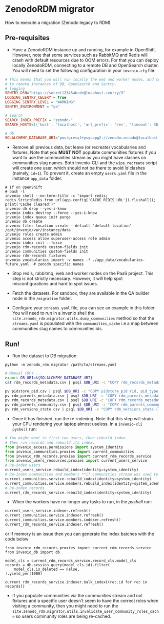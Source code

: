 # ZenodoRDM migrator

How to execute a migration (Zenodo legacy to RDM)

## Pre-requisites

- Have a ZenodoRDM instance up and running, for example in OpenShift. However,
  note that some services such as RabbitMQ and Redis will crash with default
  resources due to OOM errors. For that you can deploy locally ZenodoRDM,
  connecting to a remote DB and OpenSearch cluster. You will need to set the
  following configuration in your `invenio.cfg` file:

```cfg
# This means that you will run locally the web and worker nodes, and connect
# to remote instances of DB, OpenSearch and Sentry.
# logging
SENTRY_DSN="https://secret12345abcde@locahost.sentry/3"
LOGGING_SENTRY_CELERY = True
LOGGING_SENTRY_LEVEL = "WARNING"
SENTRY_ENVIRONMENT = "qa"

# search
SEARCH_INDEX_PREFIX = "zenodo-"
SEARCH_HOSTS=[{'host': 'localhost', 'url_prefix': '/es', 'timeout': 30, 'port': 443, 'use_ssl': True, 'verify_certs': True, 'http_auth':('zenodo', 'password')}]

# db
SQLALCHEMY_DATABASE_URI="postgresql+psycopg2://zenodo:zenodo@localhost:5432/zenodo"
```

- Remove all previous data, but leave (or recreate) vocabularies and fixtures.
  Note that you **MUST NOT** populate communities fixtures if you want to use
  the communities stream as you might have clashes on communities slug names.
  Both Invenio-CLI and the `wipe_recreate` script will create one user, which
  should not be there to avoid _id_ clashes (namely, `id=1`). To prevent it,
  create an empty `users.yaml` file in the instance `app_data` folder.

```console
# If on OpenShift
# bash -l
invenio shell --no-term-title -c "import redis; redis.StrictRedis.from_url(app.config['CACHE_REDIS_URL']).flushall(); print('Cache cleared')"
invenio db drop --yes-i-know
invenio index destroy --force --yes-i-know
invenio index queue init purge
invenio db create
invenio files location create --default 'default-location' /opt/invenio/var/instance/data
invenio roles create admin
invenio access allow superuser-access role admin
invenio index init --force
invenio rdm-records custom-fields init
invenio communities custom-fields init
invenio rdm-records fixtures
invenio vocabularies import -v names -f ./app_data/vocabularies-future.yaml  # zenodo specific names
```

- Stop redis, rabbitmq, web and worker nodes on the PaaS project. This step
  is not strictly necessary. However, it will help spot misconfigurations and
  hard to spot issues.

- Fetch the datasets. For sandbox, they are available in the QA builder node
  in the `/migration` folder.

- Configure your `streams.yaml` file, you can see an example in this folder.
  You will need to run in a invenio shell the `site.zenodo_rdm.migrator.utils.dump_communities` method so that
  the `streams.yaml` is populated with the `communities_cache` i.e a map between
  communities slug names to communities ids.

## Run!

- Run the dataset to DB migration:

```shell
python -m zenodo_rdm.migrator /path/to/streams.yaml
```

```bash
# Manual COPY ...
export DB_URI=${SQLALCHEMY_DATABASE_URI}
cat rdm_records_metadata.csv | psql $DB_URI -c "COPY rdm_records_metadata (id, json, created, updated, version_id, index, bucket_id, parent_id) FROM STDIN (FORMAT csv);"

pv pidstore_pid.csv | psql $DB_URI -c "COPY pidstore_pid (id, pid_type, pid_value, status, object_type, object_uuid, created, updated) FROM STDIN (FORMAT csv);"
pv rdm_parents_metadata.csv | psql $DB_URI -c "COPY rdm_parents_metadata (id, json, created, updated, version_id) FROM STDIN (FORMAT csv);"
pv rdm_records_metadata.csv | psql $DB_URI -c "COPY rdm_records_metadata (id, json, created, updated, version_id, index, bucket_id, parent_id) FROM STDIN (FORMAT csv);"
pv rdm_parents_community.csv | psql $DB_URI -c "COPY rdm_parents_community (community_id, record_id, request_id) FROM STDIN (FORMAT csv);"
pv rdm_versions_state.csv | psql $DB_URI -c "COPY rdm_versions_state (latest_index, parent_id, latest_id, next_draft_id) FROM STDIN (FORMAT csv);"
```

- Once it has finished, run the re-indexing. Note that this step will strain your CPU rendering your laptop almost useless. In a `invenio-cli pyshell` run:

```python
# You might want to first run users, then rebuild index.
# Then run records and rebuild its index.
from invenio_access.permissions import system_identity
from invenio_communities.proxies import current_communities
from invenio_rdm_records.proxies import current_rdm_records_service
from invenio_users_resources.proxies import current_users_service
# Re-index users
current_users_service.rebuild_index(identity=system_identity)
# Re-index communities and members **if communities stream was used to populate communities**
current_communities.service.rebuild_index(identity=system_identity)
current_communities.service.members.rebuild_index(identity=system_identity)
# Re-index records
current_rdm_records_service.rebuild_index(identity=system_identity)
```

- When the workers have no longer any tasks to run, in the _pyshell_ run:

```python
current_users_service.indexer.refresh()
current_communities.service.indexer.refresh()
current_communities.service.members.indexer.refresh()
current_rdm_records_service.indexer.refresh()
```

or if memory is an issue then you can generate the index batches with the code below

```
from invenio_rdm_records.proxies import current_rdm_records_service
from invenio_db import db

model_cls = current_rdm_records_service.record_cls.model_cls
records = db.session.query(model_cls.id).filter(
    model_cls.is_deleted == False,
).yield_per(1000)

current_rdm_records_service.indexer.bulk_index((rec.id for rec in records))
```

- If you populate communities via the communities stream and not fixtures and a specific
  user doesn't seem to have the correct roles when visiting a community, then you might
  need to run the `site.zenodo_rdm.migrator.utils.invalidate_user_community_roles_cache`
  so users community roles are being re-cached.
